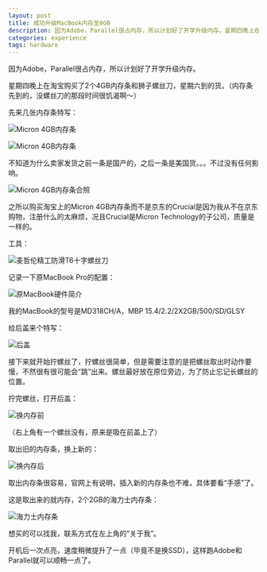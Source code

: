 ```yaml
---
layout: post
title: 成功升级MacBook内存至8GB
description: 因为Adobe，Parallel很占内存，所以计划好了开学升级内存。星期四晚上在淘宝购买了2个4GB内存条和狮子螺丝刀，星期六到的货。（内存条先到的，没螺丝刀的那段时间很饥渴啊～）
categories: experience
tags: hardware
---
```


因为Adobe，Parallel很占内存，所以计划好了开学升级内存。

星期四晚上在淘宝购买了2个4GB内存条和狮子螺丝刀，星期六到的货。（内存条先到的，没螺丝刀的那段时间很饥渴啊～）

先来几张内存条特写：

![Micron 4GB内存条](http://pic.yupoo.com/perrydu/CfCtS8Pl/YKP4n.jpg)

![Micron 4GB内存条](http://pic.yupoo.com/perrydu/CfCtiWHo/R36L.jpg)

不知道为什么卖家发货之前一条是国产的，之后一条是美国货。。。不过没有任何影响。

![Micron 4GB内存条合照](http://pic.yupoo.com/perrydu/CfCtgQ87/NigjG.jpg)

之所以购买淘宝上的Micron 4GB内存条而不是京东的Crucial是因为我从不在京东购物，注册什么的太麻烦，况且Crucial是Micron Technology的子公司，质量是一样的。

工具：

![麦哲伦精工防滑T6十字螺丝刀](http://pic.yupoo.com/perrydu/CfDahC6U/xkm52.jpg)

记录一下原MacBook Pro的配置：

![原MacBook硬件简介](http://pic.yupoo.com/perrydu/CfCxA2ee/10MS7J.jpg)

我的MacBook的型号是MD318CH/A，MBP 15.4/2.2/2X2GB/500/SD/GLSY

给后盖来个特写：

![后盖](http://pic.yupoo.com/perrydu/CfDasKmg/P4yoe.jpg)

接下来就开始拧螺丝了，拧螺丝很简单，但是需要注意的是把螺丝取出时动作要慢，不然很有很可能会“跳”出来。螺丝最好放在原位旁边，为了防止忘记长螺丝的位置。

拧完螺丝，打开后盖：

![换内存前](http://pic.yupoo.com/perrydu/CfDajTZP/Msv6N.jpg)

（右上角有一个螺丝没有，原来是吸在前盖上了）

取出旧的内存条，换上新的：

![换内存后](http://pic.yupoo.com/perrydu/CfDams8g/cmlus.jpg)

取出内存条很容易，官网上有说明，插入新的内存条也不难，具体要看“手感”了。

这是取出来的就内存，2个2GB的海力士内存条：

![海力士内存条](http://pic.yupoo.com/perrydu/CfDaqIw7/HdGrt.jpg)

想买的可以找我，联系方式在左上角的“关于我”。

开机后一次点亮，速度稍微提升了一点（毕竟不是换SSD），这样跑Adobe和Parallel就可以顺畅一点了。





